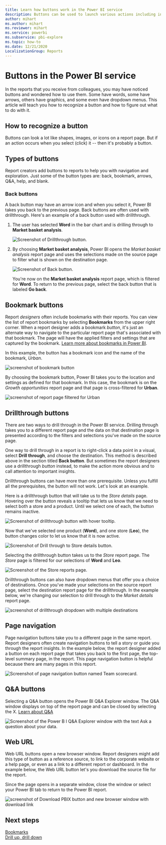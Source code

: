 ```yaml
---
title: Learn how buttons work in the Power BI service
description: Buttons can be used to launch various actions including in-report navigation, drillthrough, and cross-report drillthrough
author: mihart
ms.author: mihart
ms.reviewer: mihart
ms.service: powerbi
ms.subservice: pbi-explore
ms.topic: how-to
ms.date: 12/21/2020
LocalizationGroup: Reports
---
```

# Buttons in the Power BI service
In the reports that you receive from colleagues, you may have noticed buttons and wondered how to use them. Some have words, some have arrows, others have graphics, and some even have dropdown menus. This article will teach you how to recognize a button and how to figure out what to do with it.

## How to recognize a button
Buttons can look a lot like shapes, images, or icons on a report page. But if an action occurs when you select (click) it -- then it's probably a button.

## Types of buttons
Report creators add buttons to reports to help you with navigation and exploration. Just some of the button types are: back, bookmark, arrows, Q&A, help, and blank. 

### Back buttons 
A back button may have an arrow icon and when you select it, Power BI takes you back to the previous page.  Back buttons are often used with drillthrough. Here's an example of a back button used with drillthrough.

1. The user has selected **Word** in the bar chart and is drilling through to  **Market basket analysis**.

    ![Screenshot of Drillthrough button.](media/end-user-buttons/power-bi-drillthrough.png)

2. By choosing **Market basket analysis**, Power BI opens the *Market basket analysis* report page and uses the selections made on the source page to filter what is shown on the destination page.

    ![Screenshot of Back button.](media/end-user-buttons/power-bi-back.png)

    You're now on the **Market basket analysis** report page, which is filtered for **Word**. To return to the previous page, select the back button that is labeled **Go back**. 

## Bookmark buttons
Report *designers* often include bookmarks with their reports. You can view the list of report bookmarks by selecting **Bookmarks** from the upper right corner. When a report designer adds a bookmark *button*, it's just an alternate way to navigate to the particular report page that's associated with that bookmark. The page will have the applied filters and settings that are captured by the bookmark. [Learn more about bookmarks in Power BI](end-user-bookmarks.md). 

In this example, the button has a bookmark icon and the name of the bookmark, *Urban*. 

![screenshot of bookmark button](media/end-user-buttons/power-bi-bookmark.png)

By choosing the bookmark button, Power BI takes you to the location and settings as defined for that bookmark.  In this case, the bookmark is on the *Growth opportunities* report page and that page is cross-filtered for **Urban**.

![screenshot of report page filtered for Urban](media/end-user-buttons/power-bi-urban.png)


## Drillthrough buttons
There are two ways to drill through in the Power BI service. Drilling through takes you to a different report page and the data on that destination page is presented according to the filters and selections you've made on the source page.

One way to drill through in a report is to right-click a data point in a visual, select **Drill through**, and choose the destination. This method is described above in the section titled **Back button**. But sometimes the report designers use a drillthrough *button* instead, to make the action more obvious and to call attention to important insights.  

Drillthrough buttons can have more than one prerequisite. Unless you fulfill all the prerequisites, the button will not work. Let's look at an example.

Here is a drillthrough button that will take us to the *Store details* page. Hovering over the button reveals a tooltip that lets us know that we need to select both a store and a product. Until we select one of each, the button remains inactive.

![Screenshot of drillthrough button with hover tooltip.](media/end-user-buttons/power-bi-drill-two-selections.png)

Now that we've selected one product (**Word**), and one store (**Leo**), the button changes color to let us know that it is now active.

![Screenshot of Drill through to Store details button.](media/end-user-buttons/power-bi-select-both.png)

Selecting the drillthrough button takes us to the *Store* report page. The *Store* page is filtered for our selections of **Word** and **Leo**.

![Screenshot of the Store reports page.](media/end-user-buttons/power-bi-store.png)

Drillthrough buttons can also have dropdown menus that offer you a choice of destinations. Once you've made your selections on the source report page, select the destination report page for the drillthrough. In the example below, we're changing our selection to drill through to the *Market details* report page. 

![screenshot of drillthrough dropdown with multiple destinations](media/end-user-buttons/power-bi-destination.png)

## Page navigation

Page navigation buttons take you to a different page in the same report. Report designers often create navigation buttons to tell a story or guide you through the report insights. In the example below, the report designer added a button on each report page that takes you back to the first page, the top-level summary page, in the report. This page navigation button is helpful because there are many pages in this report.

![Screenshot of page navigation button named Team scorecard.](media/end-user-buttons/power-bi-nav-button.png)


## Q&A buttons 
Selecting a Q&A button opens the Power BI Q&A Explorer window. The Q&A window displays on top of the report page and can be closed by selecting the X. [Learn about Q&A](end-user-q-and-a.md)

![Screenshot of the Power B I Q&A Explorer window with the text Ask a question about your data.](media/end-user-buttons/power-bi-qna.png)

## Web URL
Web URL buttons open a new browser window. Report designers might add this type of button as a reference source, to link to the corporate website or a help page, or even as a link to a different report or dashboard. In the example below, the Web URL button let's you download the source file for the report. 

Since the page opens in a separate window, close the window or select your Power BI tab to return to the Power BI report.

![screenshot of Download PBIX button and new browser window with download link](media/end-user-buttons/power-bi-url.png)

## Next steps
[Bookmarks](end-user-bookmarks.md)    
[Drill up, drill down](end-user-drill.md)
